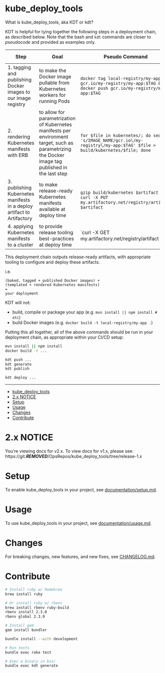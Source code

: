 # kube_deploy_tools

What is kube_deploy_tools, aka KDT or kdt?

KDT is helpful for tying together the following steps in a deployment chain, as described below. Note that the bash and `kdt` commands are closer to *pseudocode* and provided as examples only.

| Step                                                                   | Goal                                                                                                                                               | Pseudo Command                                                                                                             | `kdt` Command                                                           |
| ---------------------------------------------------------------------- | -------------------------------------------------------------------------------------------------------------------------------------------------- | -------------------------------------------------------------------------------------------------------------------------- | ----------------------------------------------------------------------- |
| 1. tagging and publishing Docker images to our image registry          | to make the Docker image pullable from Kubernetes workers for running Pods                                                                         | `docker tag local-registry/my-app gcr.io/my-registry/my-app:$TAG && docker push gcr.io/my-registry/my-app:$TAG`            | `kdt push local-registry/my-app`                                        |
| 2. rendering Kubernetes manifests with ERB                             | to allow for parametrization of Kubernetes manifests per environment target, such as parametrizing the Docker image tag published in the last step | `for $file in kubernetes/; do sed -i 's/IMAGE_NAME/gcr.io\/my-registry\/my-app:$TAG' $file > build/kubernetes/$file; done` | `kdt generate`                                                          |
| 3. publishing Kubernetes manifests in a deploy artifact to Artifactory | to make release-ready Kubernetes manifests available at deploy time                                                                                | `gzip build/kubernetes $artifact && curl -X PUT my.artifactory.net/registry/artifact $artifact`                            | `kdt publish`                                                           |
| 4. applying Kubernetes manifests to a cluster                          | to provide release tooling best-practices at deploy time                                                                                           | `curl -X GET my.artifactory.net/registry/artifact | gunzip | kubectl apply -f -`                                           | `kdt deploy --artifact=my-artifact --build=latest --context=production` |


This deployment chain outputs release-ready artifacts, with appropriate tooling to configure and deploy these artifacts.

i.e.
```
(baked, tagged + published Docker images) +
(templated + rendered Kubernetes manifests)
=
your deployment
```

KDT will not:
- build, compile or package your app (e.g. `mvn install || npm install # etc`)
- build Docker images (e.g. `docker build -t local-registry/my-app .`)

Putting this all together, all of the above commands should be run in your deployment chain, as appropriate within your CI/CD setup:

```bash
mvn install || npm install
docker build -t ...

kdt push ...
kdt generate
kdt publish

kdt deploy ...
```

---
- [kube_deploy_tools](#kubedeploytools)
- [2.x NOTICE](#2x-notice)
- [Setup](#setup)
- [Usage](#usage)
- [Changes](#changes)
- [Contribute](#contribute)

# 2.x NOTICE
You're viewing docs for v2.x. To view docs for v1.x, please see:
https://git.***REMOVED***/OpsRepos/kube_deploy_tools/tree/release-1.x

# Setup

To enable kube_deploy_tools in your project, see
[documentation/setup.md](documentation/setup.md).

# Usage

To use kube_deploy_tools in your project, see
[documentation/usage.md](documentation/usage.md).

# Changes

For breaking changes, new features, and new fixes, see
[CHANGELOG.md](CHANGELOG.md).

# Contribute

```bash
# Install ruby w/ Homebrew
brew install ruby

# Or install ruby w/ rbenv
brew install rbenv ruby-build
rbenv install 2.3.0
rbenv global 2.3.0

# Install gem
gem install bundler
```

```bash
bundle install --with development

# Run tests
bundle exec rake test

# Exec a binary in bin/
bundle exec kdt generate
```
